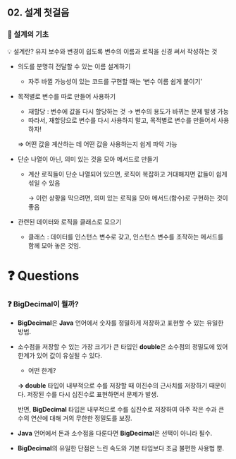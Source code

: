 ## 02. 설계 첫걸음

### 📌 설계의 기초

<aside>
💡 설계란? 
유지 보수와 변경이 쉽도록 변수의 이름과 로직을 신경 써서 작성하는 것

</aside>

- 의도를 분명히 전달할 수 있는 이름 설계하기
    - 자주 바뀔 가능성이 있는 코드를 구현할 때는 ‘변수 이름 쉽게 붙이기’
- 목적별로 변수를 따로 만들어 사용하기
    - 재할당 : 변수에 값을 다시 할당하는 것 → 변수의 용도가 바뀌는 문제 발생 가능
    - 따라서, 재할당으로 변수를 다시 사용하지 말고, 목적별로 변수를 만들어서 사용하자!
    
    ⇒ 어떤 값을 계산하는 데 어떤 값을 사용하는지 쉽게 파악 가능
    
- 단순 나열이 아닌, 의미 있는 것을 모아 메서드로 만들기
    - 계산 로직들이 단순 나열되어 있으면, 로직이 복잡하고 거대해지면 값들이 쉽게 섞일 수 있음
        
        → 이런 상황을 막으려면, 의미 있는 로직을 모아 메서드(함수)로 구현하는 것이 좋음
        
- 관련된 데이터와 로직을 클래스로 모으기
    - 클래스 : 데이터를 인스턴스 변수로 갖고, 인스턴스 변수를 조작하는 메서드를 함께 모아 놓은 것임.
    

# ❓ Questions



### ❓ BigDecimal이 뭘까?

- **BigDecimal**은 **Java** 언어에서 숫자를 정밀하게 저장하고 표현할 수 있는 유일한 방법.
- 소수점을 저장할 수 있는 가장 크기가 큰 타입인 **double**은 소수점의 정밀도에 있어 한계가 있어 값이 유실될 수 있다.
    - 어떤 한계?
    
    **→ double** 타입이 내부적으로 수를 저장할 때 이진수의 근사치를 저장하기 때문이다. 저장된 수를 다시 십진수로 표현하면서 문제가 발생.
    
    반면, **BigDecimal** 타입은 내부적으로 수를 십진수로 저장하여 아주 작은 수과 큰 수의 연산에 대해 거의 무한한 정밀도를 보장.
    
- **Java** 언어에서 돈과 소수점을 다룬다면 **BigDecimal**은 선택이 아니라 필수.
- **BigDecimal**의 유일한 단점은 느린 속도와 기본 타입보다 조금 불편한 사용법 뿐.
